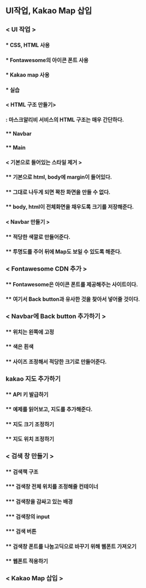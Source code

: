 ## UI작업, Kakao Map 삽입

### < UI 작업 >
#### * CSS, HTML 사용
#### * Fontawesome의 아이콘 폰트 사용
#### * Kakao map 사용
#### * 실습
#### < HTML 구조 만들기>
#### : 마스크알리비 서비스의 HTML 구조는 매우 간단하다.
#### ** Navbar
#### ** Main

#### < 기본으로 들어있는 스타일 제거 >
#### ** 기본으로 html, body에 margin이 들어있다.
#### ** 그대로 나두게 되면 꽉찬 화면을 만들 수 없다.
#### ** body, html이 전체화면을 채우도록 크기를 저장해준다.

#### < Navbar 만들기 >
#### ** 적당한 색깔로 만들어준다.
#### ** 투명도를 주어 뒤에 Map도 보일 수 있도록 해준다.

### < Fontawesome CDN 추가 >
#### **  Fontawesome은 아이콘 폰트를 제공해주는 사이트이다.
#### ** 여기서 Back button과 유사한 것을 찾아서 넣어줄 것이다.

### < Navbar에 Back button 추가하기 >
#### ** 위치는 왼쪽에 고정
#### ** 색은 흰색
#### ** 사이즈 조정해서 적당한 크기로 만들어준다.

### kakao 지도 추가하기
#### ** API 키 발급하기
#### ** 예제를 읽어보고, 지도를 추가해준다.
#### ** 지도 크기 조정하기
#### ** 지도 위치 조정하기

### < 검색 창 만들기 >
#### ** 검색책 구조
#### *** 검색창 전체 위치를 조정해줄 컨테이너
#### *** 검색창을 감싸고 있는 배경
#### *** 검색창의 input
#### *** 검색 버튼
#### ** 검색창 폰트를 나눔고딕으로 바꾸기 위해 웹폰트 가져오기
#### ** 웹폰트 적용하기

### < Kakao Map 삽입 >

